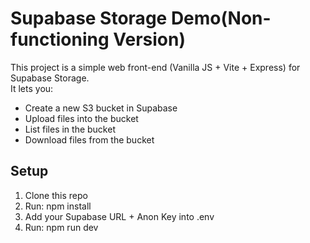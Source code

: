 # Supabase Storage Demo(Non-functioning Version)
This project is a simple web front-end (Vanilla JS + Vite + Express) for Supabase Storage.  
It lets you:
- Create a new S3 bucket in Supabase
- Upload files into the bucket
- List files in the bucket
- Download files from the bucket

## Setup
1. Clone this repo
2. Run: npm install
3. Add your Supabase URL + Anon Key into .env
4. Run: npm run dev


